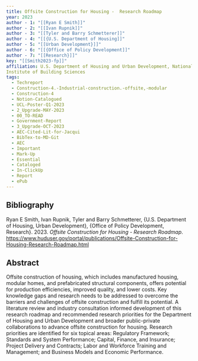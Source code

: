 ```yaml
---
title: Offsite Construction for Housing -  Research Roadmap
year: 2023
author - 1: "[[Ryan E Smith]]"
author - 2: "[[Ivan Rupnik]]"
author - 3: "[[Tyler and Barry Schmetterer]]"
author - 4: "[[{U.S. Department of Housing]]"
author - 5: "[[Urban Development}]]"
author - 6: "[[{Office of Policy Development]]"
author - 7: "[[Research}]]"
key: "[[Smith2023-fp]]"
affiliation: U.S. Department of Housing and Urban Development, National
Institute of Building Sciences
tags:
  - Techreport
  - Construction-4.-Industrial-construction.-offsite,-modular
  - Construction-4
  - Notion-Catalogued
  - UCL-Poster-Q1-2023
  - 2_Upgrade-MAY-2023
  - 00_TO-READ
  - Government-Report
  - 3_Upgrade-OCT-2023
  - AEC-Cited-Lit-for-Jacqui
  - BibTex-to-MD-Git
  - AEC
  - Important
  - Mark-Up
  - Essential
  - Cataloged
  - In-ClickUp
  - Report
  - ePub
---
```


## Bibliography
Ryan E Smith, Ivan Rupnik, Tyler and
Barry Schmetterer, {U.S. Department of Housing, Urban
Development}, {Office of Policy Development, Research}. 2023. *Offsite Construction for Housing -  Research Roadmap*. https://www.huduser.gov/portal/publications/Offsite-Construction-for-Housing-Research-Roadmap.html
## Abstract
Offsite construction of housing, which includes manufactured housing, modular homes, and prefabricated structural components, offers potential for production efficiencies, improved quality, and lower costs. Key knowledge gaps and research needs to be addressed to overcome the barriers and challenges of offsite construction and fulfill its potential. A literature review and industry consultation informed development of this research roadmap and recommended research priorities for the Department of Housing and Urban Development and broader public-private collaborations to advance offsite construction for housing. Research priorities are identified for six topical areas: Regulatory Framework; Standards and System Performance; Capital, Finance, and Insurance; Project Delivery and Contracts; Labor and Workforce Training and Management; and Business Models and Economic Performance.